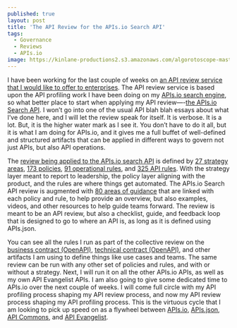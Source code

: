 ```yaml
---
published: true
layout: post
title: 'The API Review for the APIs.io Search API'
tags:
  - Governance
  - Reviews
  - APIs.io
image: https://kinlane-productions2.s3.amazonaws.com/algorotoscope-master/bf-skinner-alan-turing-side.jpg
---
```

I have been working for the last couple of weeks on [an API review service that I would like to offer to enterprises](https://apievangelist.com/services/). The API review service is based upon the API profiling work I have been doing on my [APIs.io search engine](https://apis.io/), so what better place to start when applying my API review—-[the APIs.io Search API](https://github.com/api-search/search-api). I won’t go into one of the usual API blah blah essays about what I’ve done here, and I will let the review speak for itself. It is verbose. It is a lot. But, it is the higher water mark as I see it. You don’t have to do it all, but it is what I am doing for APIs.io, and it gives me a full buffet of well-defined and structured artifacts that can be applied in different ways to govern not just APIs, but also API operations.

The [review being applied to the APIs.io search API](https://github.com/api-search/search-api) is defined by [27 strategy areas](https://github.com/api-search/strategy), [173 policies](https://github.com/api-search/policies), [91 operational rules](https://github.com/api-search/rules/blob/main/operational-rules.yml), and [325 API rules](https://github.com/api-search/rules/blob/main/api-rules.yml). With the strategy layer meant to report to leadership, the policy layer aligning with the product, and the rules are where things get automated. The APIs.io Search API review is augmented with [80 areas of guidance](https://github.com/api-search/rules/blob/main/api-rules.yml) that are linked with each policy and rule, to help provide an overview, but also examples, videos, and other resources to help guide teams forward. The review is meant to be an API review, but also a checklist, guide, and feedback loop that is designed to go to where an API is, as long as it is defined using APIs.json. 

You can see all the rules I run as part of the collective review on the [business contract (OpenAPI)](https://api-evangelist-tools.github.io/apis-io-search-api-operational-validator/), [technical contract (OpenAPI)](https://api-evangelist-tools.github.io/apis-io-search-api-api-validator/), and other artifacts I am using to define things like use cases and teams.  The same review can be run with any other set of policies and rules, and with or without a strategy. Next, I will run it on all the other APIs.io APIs, as well as my own API Evangelist APIs. I am also going to give some dedicated time to APIs.io over the next couple of weeks. I will come full circle with my API profiling process shaping my API review process, and now my API review process shaping my API profiling process. This is the virtuous cycle that I am looking to pick up speed on as a flywheel between [APIs.io](https://apis.io/), [APIs.json](https://apisjson.org/), [API Commons](https://apicommons.org/), and [API Evangelist](https://apievangelist.com/).